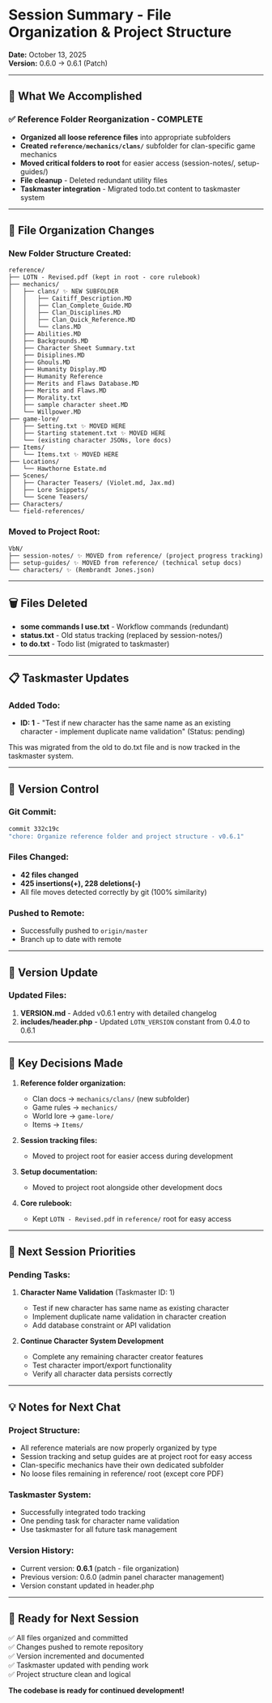 # Session Summary - File Organization & Project Structure
**Date:** October 13, 2025  
**Version:** 0.6.0 → 0.6.1 (Patch)

---

## 🎯 What We Accomplished

### ✅ Reference Folder Reorganization - COMPLETE
- **Organized all loose reference files** into appropriate subfolders
- **Created `reference/mechanics/clans/`** subfolder for clan-specific game mechanics
- **Moved critical folders to root** for easier access (session-notes/, setup-guides/)
- **File cleanup** - Deleted redundant utility files
- **Taskmaster integration** - Migrated todo.txt content to taskmaster system

---

## 📁 File Organization Changes

### New Folder Structure Created:
```
reference/
├── LOTN - Revised.pdf (kept in root - core rulebook)
├── mechanics/
│   ├── clans/ ✨ NEW SUBFOLDER
│   │   ├── Caitiff_Description.MD
│   │   ├── Clan_Complete_Guide.MD
│   │   ├── Clan_Disciplines.MD
│   │   ├── Clan_Quick_Reference.MD
│   │   └── clans.MD
│   ├── Abilities.MD
│   ├── Backgrounds.MD
│   ├── Character Sheet Summary.txt
│   ├── Disiplines.MD
│   ├── Ghouls.MD
│   ├── Humanity Display.MD
│   ├── Humanity Reference
│   ├── Merits and Flaws Database.MD
│   ├── Merits and Flaws.MD
│   ├── Morality.txt
│   ├── sample character sheet.MD
│   └── Willpower.MD
├── game-lore/
│   ├── Setting.txt ✨ MOVED HERE
│   ├── Starting statement.txt ✨ MOVED HERE
│   └── (existing character JSONs, lore docs)
├── Items/
│   └── Items.txt ✨ MOVED HERE
├── Locations/
│   └── Hawthorne Estate.md
├── Scenes/
│   ├── Character Teasers/ (Violet.md, Jax.md)
│   ├── Lore Snippets/
│   └── Scene Teasers/
├── Characters/
└── field-references/
```

### Moved to Project Root:
```
VbN/
├── session-notes/ ✨ MOVED from reference/ (project progress tracking)
├── setup-guides/ ✨ MOVED from reference/ (technical setup docs)
└── characters/ ✨ (Rembrandt Jones.json)
```

---

## 🗑️ Files Deleted

- **some commands I use.txt** - Workflow commands (redundant)
- **status.txt** - Old status tracking (replaced by session-notes/)
- **to do.txt** - Todo list (migrated to taskmaster)

---

## 📋 Taskmaster Updates

### Added Todo:
- **ID: 1** - "Test if new character has the same name as an existing character - implement duplicate name validation" (Status: pending)

This was migrated from the old to do.txt file and is now tracked in the taskmaster system.

---

## 🔄 Version Control

### Git Commit:
```bash
commit 332c19c
"chore: Organize reference folder and project structure - v0.6.1"
```

### Files Changed:
- **42 files changed**
- **425 insertions(+), 228 deletions(-)**
- All file moves detected correctly by git (100% similarity)

### Pushed to Remote:
- Successfully pushed to `origin/master`
- Branch up to date with remote

---

## 🎨 Version Update

### Updated Files:
1. **VERSION.md** - Added v0.6.1 entry with detailed changelog
2. **includes/header.php** - Updated `LOTN_VERSION` constant from 0.4.0 to 0.6.1

---

## 📝 Key Decisions Made

1. **Reference folder organization:**
   - Clan docs → `mechanics/clans/` (new subfolder)
   - Game rules → `mechanics/`
   - World lore → `game-lore/`
   - Items → `Items/`
   
2. **Session tracking files:**
   - Moved to project root for easier access during development

3. **Setup documentation:**
   - Moved to project root alongside other development docs

4. **Core rulebook:**
   - Kept `LOTN - Revised.pdf` in `reference/` root for easy access

---

## 🎯 Next Session Priorities

### Pending Tasks:
1. **Character Name Validation** (Taskmaster ID: 1)
   - Test if new character has same name as existing character
   - Implement duplicate name validation in character creation
   - Add database constraint or API validation

2. **Continue Character System Development**
   - Complete any remaining character creator features
   - Test character import/export functionality
   - Verify all character data persists correctly

---

## 💡 Notes for Next Chat

### Project Structure:
- All reference materials are now properly organized by type
- Session tracking and setup guides are at project root for easy access
- Clan-specific mechanics have their own dedicated subfolder
- No loose files remaining in reference/ root (except core PDF)

### Taskmaster System:
- Successfully integrated todo tracking
- One pending task for character name validation
- Use taskmaster for all future task management

### Version History:
- Current version: **0.6.1** (patch - file organization)
- Previous version: 0.6.0 (admin panel character management)
- Version constant updated in header.php

---

## 🚀 Ready for Next Session

✅ All files organized and committed  
✅ Changes pushed to remote repository  
✅ Version incremented and documented  
✅ Taskmaster updated with pending work  
✅ Project structure clean and logical  

**The codebase is ready for continued development!**

